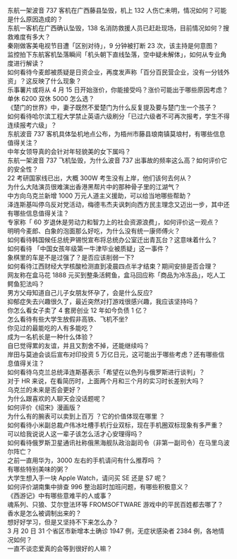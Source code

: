 东航一架波音 737 客机在广西藤县坠毁，机上 132 人伤亡未明，情况如何？可能是什么原因造成的？  
东航一客机在广西确认坠毁，138 名消防救援人员已赶赴现场，目前情况如何？搜救难度有多大？  
秦刚做客美电视节目遭「区别对待」，9 分钟被打断 23 次，该主持是何意图？  
监控拍下东航客机坠落瞬间「机头朝下直线坠落，空中疑未解体」，如何从专业角度进行解读？  
如何看待今麦郎被质疑是日资企业，再度发声称「百分百民营企业，没有一分钱外资」？这反映了什么现象？  
乐事薯片或将从 4 月 15 日开始涨价，你能接受吗？涨价可能出于哪些原因考虑？  
单休 6200 双休 5000 怎么选？  
《楚门的世界》中，妻子既然不爱楚门为什么反复提及要与楚门生一个孩子？  
如何看待哈尔滨工程大学禁止英语六级刷分「已过六级者不可再次报考，学生不得连续报考六级」？  
东航波音 737 客机具体坠机地点公布，为梧州市藤县琅南镇莫埌村，有哪些信息值得关注？  
中年女领导真的会针对年轻貌美的女下属吗？  
东航一架波音 737 飞机坠毁，为什么波音 737 出事故的频率这么高？如何评价它的安全性？  
22 考研国家线已出，大概 300W 考生没有上岸，他们该何去何从？  
为什么大陆演员很难演出香港黑帮片中的那种骨子里的江湖气？  
中方向乌克兰新增 1000 万元人道主义援助，可以给当地哪些帮助？  
泽连斯基叫停乌反对党活动，梅德韦杰夫讽刺向西方民主理念又迈出一步，其中还有哪些信息值得关注？  
专家称「 60 岁退休是劳动力和智力上的社会资源浪费」，如何评价这一观点？  
明明今麦郎、白象的泡面那么好吃，为什么没有统一康师傅火？  
如何看待韩国候任总统尹锡悦宣布将总统办公室迁出青瓦台？这意味着什么？  
如何看待 「中国女孩年级第一牛津毕业被质疑」这一事件？  
象棋里的车是不是过强了？是否应该削弱一下?  
如何看待江西财经大学核酸检测直到凌晨四点半才结束？期间安排是否合理？  
网友称在盒马花 1888 元买到整条活鳄鱼，盒马回应称「商品为冷冻品」，吃人工鳄鱼犯法吗？  
男方父母知道自己儿子女朋友怀孕了，会是什么反应?  
抑郁症失去兴趣很久了，最近突然对打游戏很感兴趣，我应该坚持吗？  
你怎么看女子卖了 4 套房创业 12 年如今负债 1 亿？  
怎么看待有些大学生放假非高铁、飞机不坐?  
你见过的最能吃的人有多能吃？  
成为一名机长是一种什么体验？  
自巳觉得累的友谊，并且又割舍不掉，还能继续吗？  
岸田与莫迪会谈后宣布对印投资 5 万亿日元，这可能出于哪些考虑？还有哪些信息值得关注？  
如何看待乌克兰总统泽连斯基表示「希望在以色列与俄罗斯进行谈判」？  
对于 HR 来说，在看简历时，上面两个月和三个月的实习时长差别大吗？  
乌克兰的未来是否会更好？  
为什么跟喜欢的人聊天会没话题呢？  
如何评价《绍宋》漫画版？  
为什么有的腕表可以卖到上百万 ？它的价值体现在哪里 ？  
如何看待小米副总裁卢伟冰吐槽手机行业双标，现在手机圈双标现象有多严重？  
可以给我说说人这一辈子该怎么活才心安理得吗？  
如何看待俄罗斯卫星通讯社称俄黑海舰队政治副司令（非第一副司令）在马里乌波尔阵亡？  
之前一直用华为，3000 左右的手机请问有什么推荐吗 ？  
有哪些特别美味的粥？  
大学生想入手一块 Apple Watch，请问买 SE 还是 S7 呢？  
如何评价湖南集中排查 996 整治超时加班问题，有哪些积极意义？  
《西游记》中有哪些意难平的人或事？  
魂系列、只狼、艾尔登法环等 FROMSOFTWARE 游戏中的平民百姓都去哪了？  
香水是怎么被调制出来的？  
想好好学习，但是又坚持不下来怎么办？  
3 月 20 日 31 个省区市新增本土确诊 1947 例，无症状感染者 2384 例，各地情况如何？  
一直不谈恋爱真的会等到很好的人嘛？  
